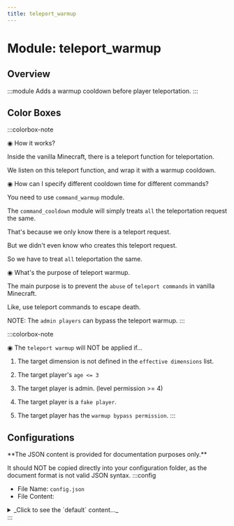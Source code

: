 ```yaml
---
title: teleport_warmup
---
```



# Module: teleport_warmup

## Overview
:::module
Adds a warmup cooldown before player teleportation.
:::
## Color Boxes

:::colorbox-note

◉ How it works?

Inside the vanilla Minecraft, there is a teleport function for teleportation.

We listen on this teleport function, and wrap it with a warmup cooldown.



◉ How can I specify different cooldown time for different commands?

You need to use `command_warmup` module.

The `command_cooldown` module will simply treats `all` the teleportation request the same.

That's because we only know there is a teleport request.

But we didn't even know who creates this teleport request.

So we have to treat `all` teleportation the same.



◉ What's the purpose of teleport warmup.

The main purpose is to prevent the `abuse` of `teleport commands` in vanilla Minecraft.

Like, use teleport commands to escape death.

NOTE: The `admin players` can bypass the teleport warmup.
:::

:::colorbox-note

◉ The `teleport warmup` will NOT be applied if...

1. The target dimension is not defined in the `effective dimensions` list.

2. The target player's `age <= 3`

3. The target player is admin. (level permission >= 4)

4. The target player is a `fake player`.

5. The target player has the `warmup bypass permission`.
:::

## Configurations
<Admonition type="warning" icon="" title="">
**The JSON content is provided for documentation purposes only.**

It should NOT be copied directly into your configuration folder, as the document format is not valid JSON syntax.
</Admonition>
:::config
- File Name: `config.json`
- File Content: 
<details>

<summary>_Click to see the `default` content..._</summary>

```json showLineNumbers title="config/fuji/modules/teleport_warmup/config.json"
{
  /* The `warmup seconds` for `all` teleports. */
  "warmup_second": 3.0,
  "interruptible": {
    "enable": true,
    "interrupt_distance": 1.0,
    "interrupt_on_damaged": true,
    "interrupt_in_combat": true
  },
  "dimension": {
    "effective_dimensions": [
      "minecraft:overworld",
      "minecraft:the_nether",
      "minecraft:the_end"
    ]
  }
}
```
</details>
:::
